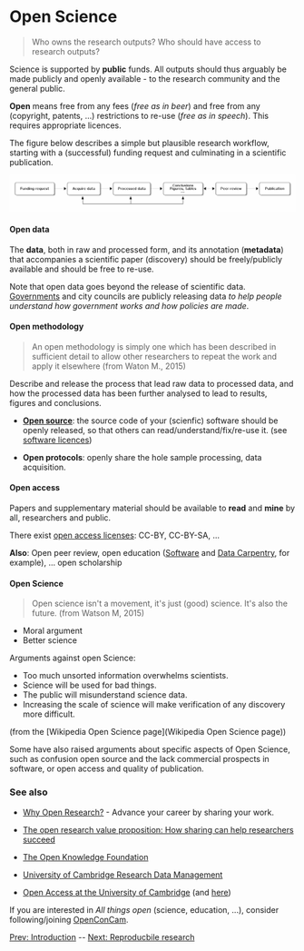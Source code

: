 # Open Science

> Who owns the research outputs? Who should have access to research outputs?

Science is supported by **public** funds. All outputs should thus
arguably be made publicly and openly available - to the research
community and the general public.

**Open** means free from any fees (*free as in beer*) and free from
any (copyright, patents, ...) restrictions to re-use (*free as in
speech*). This requires appropriate licences.

The figure below describes a simple but plausible research workflow,
starting with a (successful) funding request and culminating in a
scientific publication.

![Research workflow](./figs/research-workflow.png)

#### Open data

The **data**, both in raw and processed form, and its annotation
(**metadata**) that accompanies a scientific paper (discovery) should
be freely/publicly available and should be free to re-use.

Note that open data goes beyond the release of scientific
data. [Governments](https://data.gov.uk/) and city councils are
publicly releasing data *to help people understand how government
works and how policies are made*.

#### Open methodology

> An open methodology is simply one which has been described in
> sufficient detail to allow other researchers to repeat the work and
> apply it elsewhere (from Waton M., 2015)

Describe and release the process that lead raw data to processed data,
and how the processed data has been further analysed to lead to
results, figures and conclusions.

- **[Open source](http://opensource.org/osd)**: the source code of
  your (scienfic) software should be openly released, so that others
  can read/understand/fix/re-use it. (see
  [software licences](http://opensource.org/licenses))

- **Open protocols**: openly share the hole sample processing, data
  acquisition.

#### Open access

Papers and supplementary material should be available to **read** and
**mine** by all, researchers and public.

There exist
[open access licenses](https://creativecommons.org/licenses/): CC-BY,
CC-BY-SA, ...

**Also**: Open peer review, open education
  ([Software](http://software-carpentry.org/) and
  [Data Carpentry](http://www.datacarpentry.org/), for example),
  ... open scholarship

#### Open Science

> Open science isn't a movement, it's just (good) science. It's also
> the future. (from Watson M, 2015)

- Moral argument
- Better science


Arguments against open Science:

- Too much unsorted information overwhelms scientists. 
- Science will be used for bad things.
- The public will misunderstand science data.
- Increasing the scale of science will make verification of any
  discovery more difficult.

(from the [Wikipedia Open Science page](Wikipedia Open Science page))

Some have also raised arguments about specific aspects of Open
Science, such as confusion open source and the lack commercial
prospects in software, or open access and quality of publication.

### See also 

- [Why Open Research?](http://whyopenresearch.org/) - Advance your
  career by sharing your work.

- [The open research value proposition: How sharing can help researchers succeed](https://figshare.com/articles/The_open_research_value_proposition_How_sharing_can_help_researchers_succeed/1619902)

- [The Open Knowledge Foundation](https://okfn.org/)

- [University of Cambridge Research Data Management](http://www.data.cam.ac.uk/)

- [Open Access at the University of Cambridge](https://www.openaccess.cam.ac.uk/)
  (and [here](http://www.data.cam.ac.uk/open-access))

If you are interested in *All things open* (science, education, ...),
consider following/joining [OpenConCam](http://www.openconcam.org/). 

[Prev: Introduction](./01-intro.md) -- [Next: Reproducbile research](./03-rr.md)

